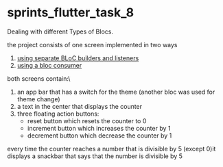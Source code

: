 # sprints_flutter_task_8
Dealing with different Types of Blocs.

the project consists of one screen implemented in two ways
1. [using separate BLoC builders and listeners](https://github.com/Mostafa-Elzohirey/sprints_flutter_task_8/blob/master/lib/counter_screen.dart)
2. [using a bloc consumer](https://github.com/Mostafa-Elzohirey/sprints_flutter_task_8/blob/master/lib/counter_screen_consumer.dart)

both screens contain:\
1. an app bar that has a switch for the theme (another bloc was used for theme change)
2. a text in the center that displays the counter 
3. three floating action buttons:
    * reset button which resets the counter to 0
    * increment button which increases the counter by 1
    * decrement button which decrease the counter by 1

every time the counter reaches  a number that is divisible by 5 (except 0)it displays a snackbar that says that the number is divisible by 5


